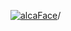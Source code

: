 [![alcaFace](https://camo.githubusercontent.com/2ee094c4af74cb0ec2e19388fccfb809837623e3/68747470733a2f2f7374617469632d63646e2e6a74766e772e6e65742f656d6f7469636f6e732f76312f3332383632362f312e30)](https://twitch.tv/Alca)/

<!--
# My "Popular" CodePens

<table>
	<tr>
		<th></th>
		<th>Title</th>
		<th>Last updated</th>
	</tr>
	<tr>
		<td><a href="https://codepen.io/Alca/pen/PoBYYEZ" rel="nofollow"><img src="https://codepen.io/alca/pen/PoBYYEZ/image/default.png" width="100" height="56.25"></a></td>
		<td><a href="https://codepen.io/Alca/pen/PoBYYEZ" rel="nofollow">Advent of Code 2022 -...</a></td>
		<td>Dec 16, 2022</td>
	</tr>
	<tr>
		<td><a href="https://codepen.io/Alca/pen/bGjbbqe" rel="nofollow"><img src="https://codepen.io/alca/pen/bGjbbqe/image/default.png" width="100" height="56.25"></a></td>
		<td><a href="https://codepen.io/Alca/pen/bGjbbqe" rel="nofollow">A Pen by Jacob Foster</a></td>
		<td>Dec 16, 2022</td>
	</tr>
	<tr>
		<td><a href="https://codepen.io/Alca/pen/poKMRXz" rel="nofollow"><img src="https://codepen.io/alca/pen/poKMRXz/image/default.png" width="100" height="56.25"></a></td>
		<td><a href="https://codepen.io/Alca/pen/poKMRXz" rel="nofollow">A Pen by Jacob Foster</a></td>
		<td>Dec 15, 2022</td>
	</tr>
	<tr>
		<td><a href="https://codepen.io/Alca/pen/dyKBdWb" rel="nofollow"><img src="https://codepen.io/alca/pen/dyKBdWb/image/default.png" width="100" height="56.25"></a></td>
		<td><a href="https://codepen.io/Alca/pen/dyKBdWb" rel="nofollow">Twitch 2022 Recaps Scatterplo...</a></td>
		<td>Dec 15, 2022</td>
	</tr>
	<tr>
		<td><a href="https://codepen.io/Alca/pen/poKmMZw" rel="nofollow"><img src="https://codepen.io/alca/pen/poKmMZw/image/default.png" width="100" height="56.25"></a></td>
		<td><a href="https://codepen.io/Alca/pen/poKmMZw" rel="nofollow">A Pen by Jacob Foster</a></td>
		<td>Dec 14, 2022</td>
	</tr>
	<tr>
		<td><a href="https://codepen.io/Alca/pen/gOKyJRx" rel="nofollow"><img src="https://codepen.io/alca/pen/gOKyJRx/image/default.png" width="100" height="56.25"></a></td>
		<td><a href="https://codepen.io/Alca/pen/gOKyJRx" rel="nofollow">A Pen by Jacob Foster</a></td>
		<td>Dec 11, 2022</td>
	</tr>
	<tr>
		<td><a href="https://codepen.io/Alca/pen/OJEGGwR" rel="nofollow"><img src="https://codepen.io/alca/pen/OJEGGwR/image/default.png" width="100" height="56.25"></a></td>
		<td><a href="https://codepen.io/Alca/pen/OJEGGwR" rel="nofollow">A Pen by Jacob Foster</a></td>
		<td>Dec 11, 2022</td>
	</tr>
	<tr>
		<td><a href="https://codepen.io/Alca/pen/abKxxwa" rel="nofollow"><img src="https://codepen.io/alca/pen/abKxxwa/image/default.png" width="100" height="56.25"></a></td>
		<td><a href="https://codepen.io/Alca/pen/abKxxwa" rel="nofollow">A Pen by Jacob Foster</a></td>
		<td>Dec 11, 2022</td>
	</tr>
	<tr>
		<td><a href="https://codepen.io/Alca/pen/wvXOLgL" rel="nofollow"><img src="https://codepen.io/alca/pen/wvXOLgL/image/default.png" width="100" height="56.25"></a></td>
		<td><a href="https://codepen.io/Alca/pen/wvXOLgL" rel="nofollow">Flock feesh</a></td>
		<td>Dec 17, 2022</td>
	</tr>
	<tr>
		<td><a href="https://codepen.io/Alca/pen/BaVbgBM" rel="nofollow"><img src="https://codepen.io/alca/pen/BaVbgBM/image/default.png" width="100" height="56.25"></a></td>
		<td><a href="https://codepen.io/Alca/pen/BaVbgBM" rel="nofollow">feesh</a></td>
		<td>Dec 9, 2022</td>
	</tr>
</table>

---

###### Last updated: Sat, 17 Dec 2022 05:01:07 GMT
-->
